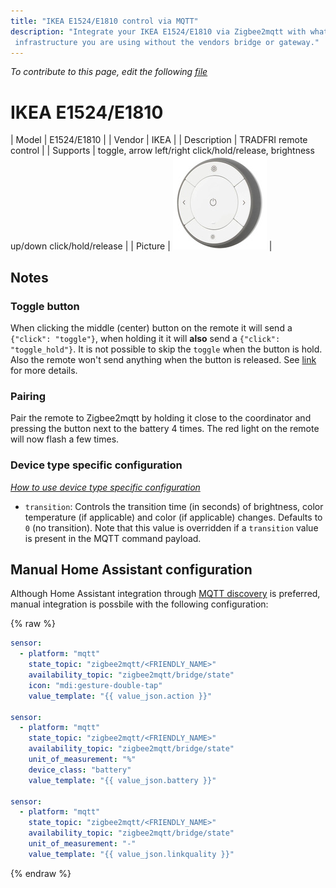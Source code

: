 ```yaml
---
title: "IKEA E1524/E1810 control via MQTT"
description: "Integrate your IKEA E1524/E1810 via Zigbee2mqtt with whatever smart home
 infrastructure you are using without the vendors bridge or gateway."
---
```


*To contribute to this page, edit the following
[file](https://github.com/Koenkk/zigbee2mqtt.io/blob/master/docs/devices/E1524/E1810.md)*

# IKEA E1524/E1810

| Model | E1524/E1810  |
| Vendor  | IKEA  |
| Description | TRADFRI remote control |
| Supports | toggle, arrow left/right click/hold/release, brightness up/down click/hold/release |
| Picture | ![IKEA E1524/E1810](../images/devices/E1524-E1810.jpg) |

## Notes

### Toggle button
When clicking the middle (center) button on the remote it will send a `{"click": "toggle"}`, when holding it it will **also** send a `{"click": "toggle_hold"}`. It is not possible to skip the `toggle` when the button is hold. Also the remote won't send anything when the button is released.  See [link](https://github.com/Koenkk/zigbee2mqtt/issues/2077#issuecomment-538691885) for more details.

### Pairing
Pair the remote to Zigbee2mqtt by holding it close to the coordinator and
pressing the button next to the battery 4 times. The red light on the remote will now flash a few times.


### Device type specific configuration
*[How to use device type specific configuration](../configuration/device_specific_configuration.md)*


* `transition`: Controls the transition time (in seconds) of brightness,
color temperature (if applicable) and color (if applicable) changes. Defaults to `0` (no transition).
Note that this value is overridden if a `transition` value is present in the MQTT command payload.


## Manual Home Assistant configuration
Although Home Assistant integration through [MQTT discovery](../integration/home_assistant) is preferred,
manual integration is possbile with the following configuration:


{% raw %}
```yaml
sensor:
  - platform: "mqtt"
    state_topic: "zigbee2mqtt/<FRIENDLY_NAME>"
    availability_topic: "zigbee2mqtt/bridge/state"
    icon: "mdi:gesture-double-tap"
    value_template: "{{ value_json.action }}"

sensor:
  - platform: "mqtt"
    state_topic: "zigbee2mqtt/<FRIENDLY_NAME>"
    availability_topic: "zigbee2mqtt/bridge/state"
    unit_of_measurement: "%"
    device_class: "battery"
    value_template: "{{ value_json.battery }}"

sensor:
  - platform: "mqtt"
    state_topic: "zigbee2mqtt/<FRIENDLY_NAME>"
    availability_topic: "zigbee2mqtt/bridge/state"
    unit_of_measurement: "-"
    value_template: "{{ value_json.linkquality }}"
```
{% endraw %}


